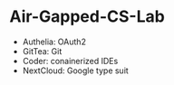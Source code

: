 # Air-Gapped-CS-Lab

- Authelia: OAuth2
- GitTea: Git
- Coder: conainerized IDEs
- NextCloud: Google type suit
